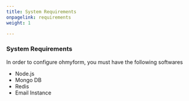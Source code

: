 ```yaml
---
title: System Requirements
onpagelink: requirements
weight: 1

---
```


### **System Requirements**

In order to configure ohmyform, you must have the following softwares

- Node.js
- Mongo DB
- Redis
- Email Instance
 
